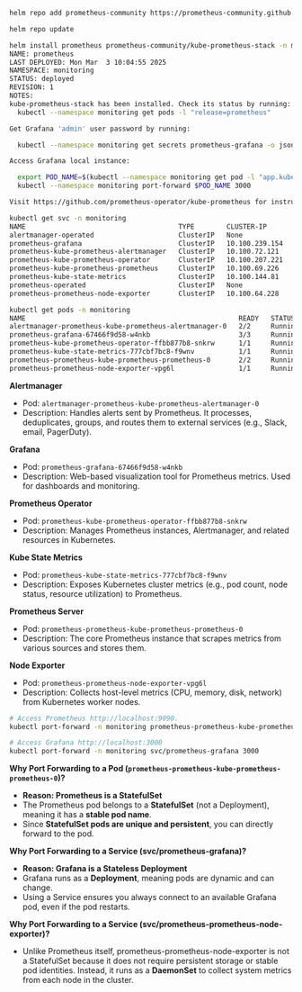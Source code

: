 ```bash
helm repo add prometheus-community https://prometheus-community.github.io/helm-charts
```
```bash
helm repo update
```
```bash
helm install prometheus prometheus-community/kube-prometheus-stack -n monitoring
NAME: prometheus
LAST DEPLOYED: Mon Mar  3 10:04:55 2025
NAMESPACE: monitoring
STATUS: deployed
REVISION: 1
NOTES:
kube-prometheus-stack has been installed. Check its status by running:
  kubectl --namespace monitoring get pods -l "release=prometheus"

Get Grafana 'admin' user password by running:

  kubectl --namespace monitoring get secrets prometheus-grafana -o jsonpath="{.data.admin-password}" | base64 -d ; echo

Access Grafana local instance:

  export POD_NAME=$(kubectl --namespace monitoring get pod -l "app.kubernetes.io/name=grafana,app.kubernetes.io/instance=prometheus" -oname)
  kubectl --namespace monitoring port-forward $POD_NAME 3000

Visit https://github.com/prometheus-operator/kube-prometheus for instructions on how to create & configure Alertmanager and Prometheus instances using the Operator.
```

```bash
kubectl get svc -n monitoring
NAME                                      TYPE        CLUSTER-IP       EXTERNAL-IP   PORT(S)                      AGE
alertmanager-operated                     ClusterIP   None             <none>        9093/TCP,9094/TCP,9094/UDP   11m
prometheus-grafana                        ClusterIP   10.100.239.154   <none>        80/TCP                       11m
prometheus-kube-prometheus-alertmanager   ClusterIP   10.100.72.121    <none>        9093/TCP,8080/TCP            11m
prometheus-kube-prometheus-operator       ClusterIP   10.100.207.221   <none>        443/TCP                      11m
prometheus-kube-prometheus-prometheus     ClusterIP   10.100.69.226    <none>        9090/TCP,8080/TCP            11m
prometheus-kube-state-metrics             ClusterIP   10.100.144.81    <none>        8080/TCP                     11m
prometheus-operated                       ClusterIP   None             <none>        9090/TCP                     11m
prometheus-prometheus-node-exporter       ClusterIP   10.100.64.228    <none>        9100/TCP   
```

```bash
kubectl get pods -n monitoring
NAME                                                     READY   STATUS    RESTARTS   AGE
alertmanager-prometheus-kube-prometheus-alertmanager-0   2/2     Running   0          13m
prometheus-grafana-67466f9d58-w4nkb                      3/3     Running   0          13m
prometheus-kube-prometheus-operator-ffbb877b8-snkrw      1/1     Running   0          13m
prometheus-kube-state-metrics-777cbf7bc8-f9wnv           1/1     Running   0          13m
prometheus-prometheus-kube-prometheus-prometheus-0       2/2     Running   0          13m
prometheus-prometheus-node-exporter-vpg6l                1/1     Running   0          13m
```

**Alertmanager**
- Pod: `alertmanager-prometheus-kube-prometheus-alertmanager-0`
- Description: Handles alerts sent by Prometheus. It processes, deduplicates, groups, and routes them to external services (e.g., Slack, email, PagerDuty).

**Grafana**
- Pod: `prometheus-grafana-67466f9d58-w4nkb`
- Description: Web-based visualization tool for Prometheus metrics. Used for dashboards and monitoring.

**Prometheus Operator**
- Pod: `prometheus-kube-prometheus-operator-ffbb877b8-snkrw`
- Description: Manages Prometheus instances, Alertmanager, and related resources in Kubernetes.

**Kube State Metrics**
- Pod: `prometheus-kube-state-metrics-777cbf7bc8-f9wnv`
- Description: Exposes Kubernetes cluster metrics (e.g., pod count, node status, resource utilization) to Prometheus.

**Prometheus Server**
- Pod: `prometheus-prometheus-kube-prometheus-prometheus-0`
- Description: The core Prometheus instance that scrapes metrics from various sources and stores them.

**Node Exporter**
- Pod: `prometheus-prometheus-node-exporter-vpg6l`
- Description: Collects host-level metrics (CPU, memory, disk, network) from Kubernetes worker nodes.

```bash
# Access Prometheus http://localhost:9090.
kubectl port-forward -n monitoring prometheus-prometheus-kube-prometheus-prometheus-0 9090
```

```bash
# Access Grafana http://localhost:3000
kubectl port-forward -n monitoring svc/prometheus-grafana 3000
```

**Why Port Forwarding to a Pod (`prometheus-prometheus-kube-prometheus-prometheus-0`)?**
- **Reason: Prometheus is a StatefulSet**
- The Prometheus pod belongs to a **StatefulSet** (not a Deployment), meaning it has a **stable pod name**.
- Since **StatefulSet pods are unique and persistent**, you can directly forward to the pod.

**Why Port Forwarding to a Service (svc/prometheus-grafana)?**
- **Reason: Grafana is a Stateless Deployment**
- Grafana runs as a **Deployment**, meaning pods are dynamic and can change.
- Using a Service ensures you always connect to an available Grafana pod, even if the pod restarts.

**Why Port Forwarding to a Service (svc/prometheus-prometheus-node-exporter)?**
- Unlike Prometheus itself, prometheus-prometheus-node-exporter is not a StatefulSet because it does not require persistent storage or stable pod identities. Instead, it runs as a **DaemonSet** to collect system metrics from each node in the cluster.
